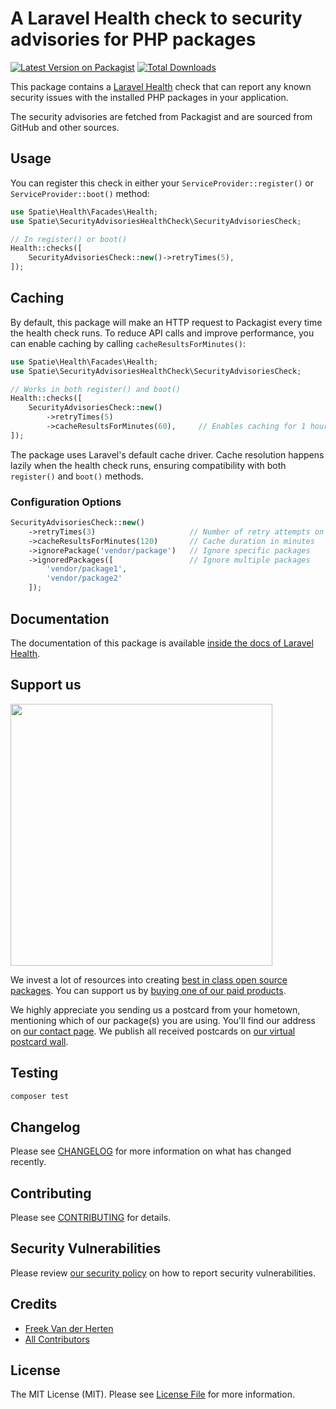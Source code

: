 # A Laravel Health check to security advisories for PHP packages

[![Latest Version on Packagist](https://img.shields.io/packagist/v/spatie/security-advisories-health-check.svg?style=flat-square)](https://packagist.org/packages/spatie/security-advisories-health-check)
[![Total Downloads](https://img.shields.io/packagist/dt/spatie/security-advisories-health-check.svg?style=flat-square)](https://packagist.org/packages/spatie/security-advisories-health-check)

This package contains a [Laravel Health](https://spatie.be/docs/laravel-health) check that can report any known security issues with the installed PHP packages in your application.

The security advisories are fetched from Packagist and are sourced from GitHub and other sources.

## Usage

You can register this check in either your `ServiceProvider::register()` or `ServiceProvider::boot()` method:

```php
use Spatie\Health\Facades\Health;
use Spatie\SecurityAdvisoriesHealthCheck\SecurityAdvisoriesCheck;

// In register() or boot()
Health::checks([
    SecurityAdvisoriesCheck::new()->retryTimes(5),
]);
```

## Caching

By default, this package will make an HTTP request to Packagist every time the health check runs. To reduce API calls and improve performance, you can enable caching by calling `cacheResultsForMinutes()`:

```php
use Spatie\Health\Facades\Health;
use Spatie\SecurityAdvisoriesHealthCheck\SecurityAdvisoriesCheck;

// Works in both register() and boot()
Health::checks([
    SecurityAdvisoriesCheck::new()
        ->retryTimes(5)
        ->cacheResultsForMinutes(60),     // Enables caching for 1 hour
]);
```

The package uses Laravel's default cache driver. Cache resolution happens lazily when the health check runs, ensuring compatibility with both `register()` and `boot()` methods.

### Configuration Options

```php
SecurityAdvisoriesCheck::new()
    ->retryTimes(3)                     // Number of retry attempts on failure
    ->cacheResultsForMinutes(120)       // Cache duration in minutes
    ->ignorePackage('vendor/package')   // Ignore specific packages
    ->ignoredPackages([                 // Ignore multiple packages
        'vendor/package1',
        'vendor/package2'
    ]);
```

## Documentation

The documentation of this package is available [inside the docs of Laravel Health](https://spatie.be/docs/laravel-health/v1/available-checks/security-advisories).

## Support us

[<img src="https://github-ads.s3.eu-central-1.amazonaws.com/security-advisories-health-check.jpg?t=1" width="419px" />](https://spatie.be/github-ad-click/security-advisories-health-check)

We invest a lot of resources into creating [best in class open source packages](https://spatie.be/open-source). You can support us by [buying one of our paid products](https://spatie.be/open-source/support-us).

We highly appreciate you sending us a postcard from your hometown, mentioning which of our package(s) you are using. You'll find our address on [our contact page](https://spatie.be/about-us). We publish all received postcards on [our virtual postcard wall](https://spatie.be/open-source/postcards).

## Testing

```bash
composer test
```

## Changelog

Please see [CHANGELOG](CHANGELOG.md) for more information on what has changed recently.

## Contributing

Please see [CONTRIBUTING](https://github.com/spatie/.github/blob/main/CONTRIBUTING.md) for details.

## Security Vulnerabilities

Please review [our security policy](../../security/policy) on how to report security vulnerabilities.

## Credits

- [Freek Van der Herten](https://github.com/freekmurze)
- [All Contributors](../../contributors)

## License

The MIT License (MIT). Please see [License File](LICENSE.md) for more information.
